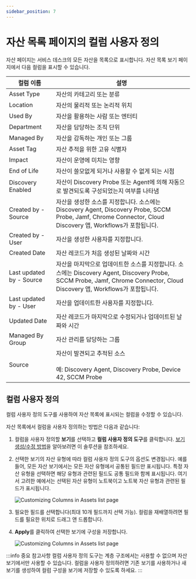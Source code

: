```yaml
---
sidebar_position: 7
---
```


# 자산 목록 페이지의 컬럼 사용자 정의

자산 페이지는 서비스 데스크의 모든 자산을 목록으로 표시합니다. 자산 목록 보기 페이지에서 다음 컬럼을 표시할 수 있습니다.

| 컬럼 이름 | 설명 |
|-----------|------|
| Asset Type | 자산의 카테고리 또는 분류 |
| Location | 자산의 물리적 또는 논리적 위치 |
| Used By | 자산을 활용하는 사람 또는 엔터티 |
| Department | 자산을 담당하는 조직 단위 |
| Managed By | 자산을 감독하는 개인 또는 그룹 |
| Asset Tag | 자산 추적을 위한 고유 식별자 |
| Impact | 자산이 운영에 미치는 영향 |
| End of Life | 자산이 쓸모없게 되거나 사용할 수 없게 되는 시점 |
| Discovery Enabled | 자산이 Discovery Probe 또는 Agent에 의해 자동으로 발견되도록 구성되었는지 여부를 나타냄 |
| Created by - Source | 자산을 생성한 소스를 지정합니다. 소스에는 Discovery Agent, Discovery Probe, SCCM Probe, Jamf, Chrome Connector, Cloud Discovery 앱, Workflows가 포함됩니다. |
| Created by - User | 자산을 생성한 사용자를 지정합니다. |
| Created Date | 자산 레코드가 처음 생성된 날짜와 시간 |
| Last updated by - Source | 자산을 마지막으로 업데이트한 소스를 지정합니다. 소스에는 Discovery Agent, Discovery Probe, SCCM Probe, Jamf, Chrome Connector, Cloud Discovery 앱, Workflows가 포함됩니다. |
| Last updated by - User | 자산을 업데이트한 사용자를 지정합니다. |
| Updated Date | 자산 레코드가 마지막으로 수정되거나 업데이트된 날짜와 시간 |
| Managed By Group | 자산 관리를 담당하는 그룹 |
| Source | 자산이 발견되고 추적된 소스<br /><br />예: Discovery Agent, Discovery Probe, Device 42, SCCM Probe |

## 컬럼 사용자 정의

컬럼 사용자 정의 도구를 사용하여 자산 목록에 표시되는 컬럼을 수정할 수 있습니다.

자산 목록에서 컬럼을 사용자 정의하는 방법은 다음과 같습니다:

1. 컬럼을 사용자 정의할 **보기**를 선택하고 **컬럼 사용자 정의 도구**를 클릭합니다. [보기 생성/수정 방법](https://support.freshservice.com/en/support/solutions/articles/223850)을 알아보려면 이 솔루션을 참조하세요.

2. 선택한 보기의 자산 유형에 따라 컬럼 사용자 정의 도구의 옵션도 변경됩니다.
   예를 들어, 모든 자산 보기에서는 모든 자산 유형에서 공통된 필드만 표시됩니다. 특정 자산 유형을 선택하면 해당 유형과 관련된 필드도 공통 필드와 함께 표시됩니다. 여기서 고려한 예에서는 선택된 자산 유형이 노트북이고 노트북 자산 유형과 관련된 필드가 표시됩니다.

   <img src="https://s3.amazonaws.com/cdn.freshdesk.com/data/helpdesk/attachments/production/50008257335/original/6q1-yftEbJ9ND8R0EDF3v7qt_qPSZLyYuQ.gif?1683097391"  className="fr-dib" data-attachment="[object Object]" data-id="50008257335" alt="Customizing Columns in Assets list page" />

3. 필요한 필드를 선택합니다(최대 10개 필드까지 선택 가능). 컬럼을 재배열하려면 필드를 필요한 위치로 드래그 앤 드롭합니다.

4. **Apply**를 클릭하여 선택한 보기에 구성을 저장합니다.

   <img src="https://s3.amazonaws.com/cdn.freshdesk.com/data/helpdesk/attachments/production/50008257342/original/Jdz-UAU1YjyoYSfnL3ium3hmEMrCVughZw.gif?1683097427"  className="fr-dib" data-attachment="[object Object]" data-id="50008257342" alt="Customizing Columns in Assets list page" />

:::info 중요 참고사항
컬럼 사용자 정의 도구는 계층 구조에서는 사용할 수 없으며 자산 보기에서만 사용할 수 있습니다. 컬럼을 사용자 정의하려면 기존 보기를 사용하거나 새 보기를 생성하여 컬럼 구성을 보기에 저장할 수 있도록 하세요.
:::